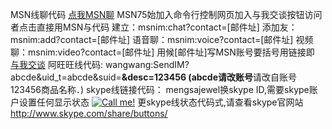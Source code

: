 MSN线聊代码 <A href="msnim:chat?contact=xie_wansong@hotmail.com" target=blank>点我MSN聊</A> MSN75始加入命令行控制网页加入与我交谈按钮访问者点击直接用MSN与代码 建立：msnim:chat?contact=[邮件址] 添加友：msnim:add?contact=[邮件址] 语音聊：msnim:voice?contact=[邮件址] 视频聊：msnim:video?contact=[邮件址] 用候[邮件址]写MSN账号要括号用链接即 <a href="msnim:chat?contact=yourname@hotmail.com">与我交谈</a> 阿旺旺线代码: wangwang:SendIM?abcde&uid_t=abcde&suid=******&desc=123456 (abcde请改账号******请改自账号123456商品名称．) skype线链接代码： mengsajewel换skype ID,需要skype账户设置任何显示状态  <a href="/skype:mengsajewel?call" onclick="return skypeCheck();"><img src=  http://mystatus.skype.com/smallclassic/mengsajewel style="border: none;" alt="Call me!" /></a> 更skype线状态代码式,请查看skype官网站  http://www.skype.com/share/buttons/